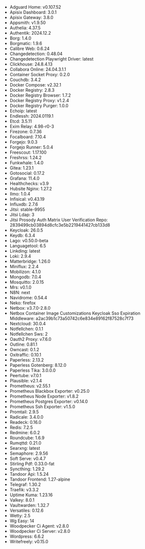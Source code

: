 * Adguard Home: v0.107.52
* Apisix Dashboard: 3.0.1
* Apisix Gateway: 3.8.0
* Appsmith: v1.9.50
* Authelia: 4.37.5
* Authentik: 2024.12.2
* Borg: 1.4.0
* Borgmatic: 1.9.6
* Calibre Web: 0.6.24
* Changedetection: 0.48.04
* Changedetection Playwright Driver: latest
* Clickhouse: 24.8.4.13
* Collabora Online: 24.04.3.1.1
* Container Socket Proxy: 0.2.0
* Couchdb: 3.4.2
* Docker Compose: v2.32.1
* Docker Registry: 2.8.3
* Docker Registry Browser: 1.7.2
* Docker Registry Proxy: v1.2.4
* Docker Registry Purger: 1.0.0
* Echoip: latest
* Endlessh: 2024.0119.1
* Etcd: 3.5.11
* Exim Relay: 4.98-r0-3
* Firezone: 0.7.36
* Focalboard: 7.10.4
* Forgejo: 9.0.3
* Forgejo Runner: 5.0.4
* Freescout: 1.17.100
* Freshrss: 1.24.2
* Funkwhale: 1.4.0
* Gitea: 1.23.1
* Gotosocial: 0.17.2
* Grafana: 11.4.0
* Healthchecks: v3.9
* Hubsite Nginx: 1.27.2
* Ilmo: 1.0.4
* Infisical: v0.43.19
* Influxdb: 2.7.6
* Jitsi: stable-9955
* Jitsi Ldap: 3
* Jitsi Prosody Auth Matrix User Verification Repo: 2839499cb03894d8cfc3e5b2219441427cb133d8
* Keycloak: 26.0.5
* Keydb: 6.3.4
* Lago: v0.50.0-beta
* Languagetool: 6.5
* Linkding: latest
* Loki: 2.9.4
* Matterbridge: 1.26.0
* Miniflux: 2.2.4
* Mobilizon: 4.1.0
* Mongodb: 7.0.4
* Mosquitto: 2.0.15
* Mrs: v0.1.0
* N8N: next
* Navidrome: 0.54.4
* Neko: firefox
* Netbox: v3.7.0-2.8.0
* Netbox Container Image Customizations Keycloak Sso Expiration Middleware: a2ac39b1c73a50742c6e834e89162f87528c7f73
* Nextcloud: 30.0.4
* Notfellchen: 0.1.1
* Notfellchen Sws: 2
* Oauth2 Proxy: v7.6.0
* Outline: 0.81.1
* Owncast: 0.1.2
* Oxitraffic: 0.10.1
* Paperless: 2.13.2
* Paperless Gotenberg: 8.12.0
* Paperless Tika: 3.0.0.0
* Peertube: v7.0.1
* Plausible: v2.1.4
* Prometheus: v2.55.1
* Prometheus Blackbox Exporter: v0.25.0
* Prometheus Node Exporter: v1.8.2
* Prometheus Postgres Exporter: v0.14.0
* Prometheus Ssh Exporter: v1.5.0
* Promtail: 2.9.5
* Radicale: 3.4.0.0
* Readeck: 0.16.0
* Redis: 7.2.5
* Redmine: 6.0.2
* Roundcube: 1.6.9
* Rumqttd: 0.21.0
* Searxng: latest
* Semaphore: 2.9.56
* Soft Serve: v0.4.7
* Stirling Pdf: 0.33.0-fat
* Syncthing: 1.29.2
* Tandoor Api: 1.5.24
* Tandoor Frontend: 1.27-alpine
* Telegraf: 1.30.2
* Traefik: v3.3.2
* Uptime Kuma: 1.23.16
* Valkey: 8.0.1
* Vaultwarden: 1.32.7
* Versatiles: 0.12.6
* Wetty: 2.5
* Wg Easy: 14
* Woodpecker Ci Agent: v2.8.0
* Woodpecker Ci Server: v2.8.0
* Wordpress: 6.6.2
* Writefreely: v0.15.0
